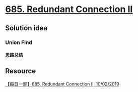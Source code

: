 # [685. Redundant Connection II](https://leetcode.com/problems/redundant-connection-ii/)

## Solution idea
### Union Find
#### 思路总结

## Resource
[【每日一题】685. Redundant Connection II, 10/02/2019](https://www.youtube.com/watch?v=DGwJtS-8iG8&ab_channel=%E5%82%85%E7%A0%81%E7%88%B7)